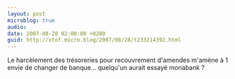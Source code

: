 ```yaml
---
layout: post
microblog: true
audio: 
date: 2007-08-28 02:00:00 +0200
guid: http://xtof.micro.blog/2007/08/28/t233214392.html
---
```

Le harcèlement des trésoreries pour recouvrement d'amendes m'amène à 1 envie de changer de banque... quelqu'un aurait essayé monabank ?
